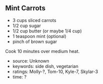 Mint Carrots
------------

- 3 cups sliced carrots
- 1/2 cup sugar
- 1/2 cup butter (or maybe 1/4 cup)
- 1 teaspoon mint (optional)
- pinch of brown sugar

Cook 10 minutes over medium heat.

- source: Unknown
- keywords: side dish, vegetarian
- ratings: Molly-?, Tom-10, Kyle-7, Skylar-3
- time: ?
